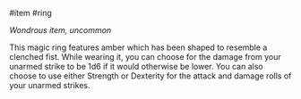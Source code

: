  #item #ring 

*Wondrous item, uncommon*

This magic ring features amber which has been shaped to resemble a clenched fist. While wearing it, you can choose for the damage from your unarmed strike to be 1d6 if it would otherwise be lower. You can also choose to use either Strength or Dexterity for the attack and damage rolls of your unarmed strikes.
